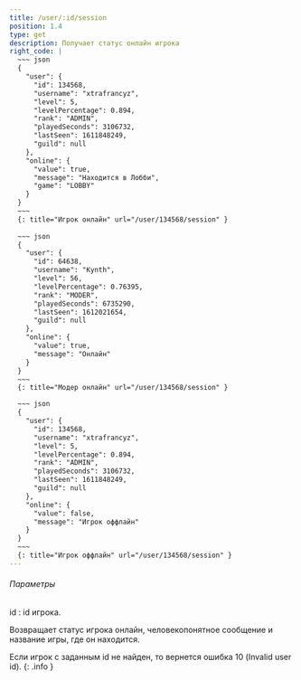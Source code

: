 ```yaml
---
title: /user/:id/session
position: 1.4
type: get
description: Получает статус онлайн игрока
right_code: |
  ~~~ json
  {
    "user": {
      "id": 134568,
      "username": "xtrafrancyz",
      "level": 5,
      "levelPercentage": 0.894,
      "rank": "ADMIN",
      "playedSeconds": 3106732,
      "lastSeen": 1611848249,
      "guild": null
    },
    "online": {
      "value": true,
      "message": "Находится в Лобби",
      "game": "LOBBY"
    }
  }
  ~~~
  {: title="Игрок онлайн" url="/user/134568/session" }
  
  ~~~ json
  {
    "user": {
      "id": 64638,
      "username": "Kynth",
      "level": 56,
      "levelPercentage": 0.76395,
      "rank": "MODER",
      "playedSeconds": 6735290,
      "lastSeen": 1612021654,
      "guild": null
    },
    "online": {
      "value": true,
      "message": "Онлайн"
    }
  }
  ~~~
  {: title="Модер онлайн" url="/user/134568/session" }

  ~~~ json
  {
    "user": {
      "id": 134568,
      "username": "xtrafrancyz",
      "level": 5,
      "levelPercentage": 0.894,
      "rank": "ADMIN",
      "playedSeconds": 3106732,
      "lastSeen": 1611848249,
      "guild": null
    },
    "online": {
      "value": false,
      "message": "Игрок оффлайн"
    }
  }
  ~~~
  {: title="Игрок оффлайн" url="/user/134568/session" }
---
```


<h6>Параметры</h6>
id
: id игрока.

Возвращает статус игрока онлайн, человекопонятное сообщение и название игры, где он находится.

Если игрок с заданным id не найден, то вернется ошибка 10 (Invalid user id).
{: .info }
